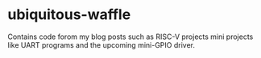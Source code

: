 # ubiquitous-waffle

Contains code forom my blog posts such as RISC-V projects mini projects like UART programs and the upcoming mini-GPIO driver.
